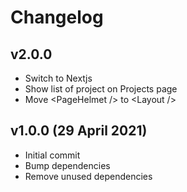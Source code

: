 # Changelog

## v2.0.0

-   Switch to Nextjs
-   Show list of project on Projects page
-   Move &lt;PageHelmet /&gt; to &lt;Layout /&gt;

## v1.0.0 (29 April 2021)

-   Initial commit
-   Bump dependencies
-   Remove unused dependencies
